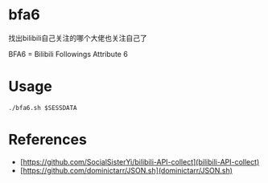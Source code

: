 # bfa6

找出bilibili自己关注的哪个大佬也关注自己了

BFA6 = Bilibili Followings Attribute 6

# Usage

```shell
./bfa6.sh $SESSDATA
```

# References

+ [https://github.com/SocialSisterYi/bilibili-API-collect](bilibili-API-collect)
+ [https://github.com/dominictarr/JSON.sh](dominictarr/JSON.sh)

